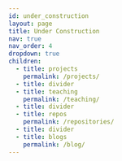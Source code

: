 ```yaml
---
id: under_construction
layout: page
title: Under Construction
nav: true
nav_order: 4
dropdown: true
children:
  - title: projects
    permalink: /projects/
  - title: divider
  - title: teaching
    permalink: /teaching/
  - title: divider
  - title: repos
    permalink: /repositories/
  - title: divider
  - title: blogs
    permalink: /blog/
---
```

